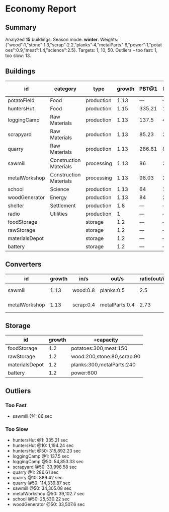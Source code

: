 # Economy Report

## Summary
Analyzed **15** buildings. Season mode: **winter**.
Weights: {"wood":1,"stone":1.3,"scrap":2.2,"planks":4,"metalParts":6,"power":1,"potatoes":0.9,"meat":1.4,"science":2.5}. Targets: 1, 10, 50.
Outliers – too fast: 1, too slow: 13.

## Buildings
| id | category | type | growth | PBT@1 | PBT@10 | PBT@50 | out/s (base) | in/s (base) |
| - | - | - | - | - | - | - | - | - |
| potatoField | Food | production | 1.13 | — | — | — | potatoes:0.375 | - |
| huntersHut | Food | production | 1.15 | 335.21 | 1,194.24 | 315,892.23 | meat:0.19 | - |
| loggingCamp | Raw Materials | production | 1.13 | 137.5 | 421.67 | 54,853.33 | wood:0.3 | - |
| scrapyard | Raw Materials | production | 1.13 | 85.23 | 262.78 | 33,998.58 | scrap:0.08 | - |
| quarry | Raw Materials | production | 1.13 | 286.61 | 889.42 | 114,339.87 | stone:0.104 | - |
| sawmill | Construction Materials | processing | 1.13 | 86 | 261.75 | 34,305.08 | planks:0.5 | wood:0.8 |
| metalWorkshop | Construction Materials | processing | 1.13 | 98.03 | 299.67 | 39,102.7 | metalParts:0.4 | scrap:0.4 |
| school | Science | production | 1.13 | 64 | 196 | 25,530.22 | science:0.45 | - |
| woodGenerator | Energy | production | 1.13 | 84 | 255.07 | 33,507.6 | power:1 | wood:0.25 |
| shelter | Settlement | production | 1.8 | — | — | — | - | - |
| radio | Utilities | production | 1 | — | — | — | - | power:0.1 |
| foodStorage |  | storage | 1.2 | — | — | — | - | - |
| rawStorage |  | storage | 1.2 | — | — | — | - | - |
| materialsDepot |  | storage | 1.2 | — | — | — | - | - |
| battery |  | storage | 1.2 | — | — | — | - | - |

## Converters
| id | growth | in/s | out/s | ratio(out/in) | PBT@1 | PBT@10 | PBT@50 | mode |
| - | - | - | - | - | - | - | - | - |
| sawmill | 1.13 | wood:0.8 | planks:0.5 | 2.5 | 86 | 261.75 | 34,305.08 | all-or-nothing |
| metalWorkshop | 1.13 | scrap:0.4 | metalParts:0.4 | 2.73 | 98.03 | 299.67 | 39,102.7 | all-or-nothing |

## Storage
| id | growth | +capacity |
| - | - | - |
| foodStorage | 1.2 | potatoes:300,meat:150 |
| rawStorage | 1.2 | wood:200,stone:80,scrap:90 |
| materialsDepot | 1.2 | planks:300,metalParts:240 |
| battery | 1.2 | power:600 |

## Outliers
### Too Fast
- sawmill @1: 86 sec
### Too Slow
- huntersHut @1: 335.21 sec
- huntersHut @10: 1,194.24 sec
- huntersHut @50: 315,892.23 sec
- loggingCamp @1: 137.5 sec
- loggingCamp @50: 54,853.33 sec
- scrapyard @50: 33,998.58 sec
- quarry @1: 286.61 sec
- quarry @10: 889.42 sec
- quarry @50: 114,339.87 sec
- sawmill @50: 34,305.08 sec
- metalWorkshop @50: 39,102.7 sec
- school @50: 25,530.22 sec
- woodGenerator @50: 33,507.6 sec

